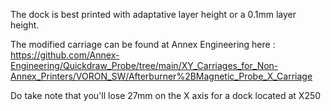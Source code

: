 The dock is best printed with adaptative layer height or a 0.1mm layer height.

The modified carriage can be found at Annex Engineering here : https://github.com/Annex-Engineering/Quickdraw_Probe/tree/main/XY_Carriages_for_Non-Annex_Printers/VORON_SW/Afterburner%2BMagnetic_Probe_X_Carriage

Do take note that you'll lose 27mm on the X axis for a dock located at X250
